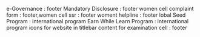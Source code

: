 e-Governance : footer
Mandatory Disclosure : footer
women cell complaint form  : footer,women cell
ssr : footer
woment helpline : footer
lobal Seed Program : international program
Earn While Learn Program : international program
icons for website in titlebar
content for examination cell : footer

